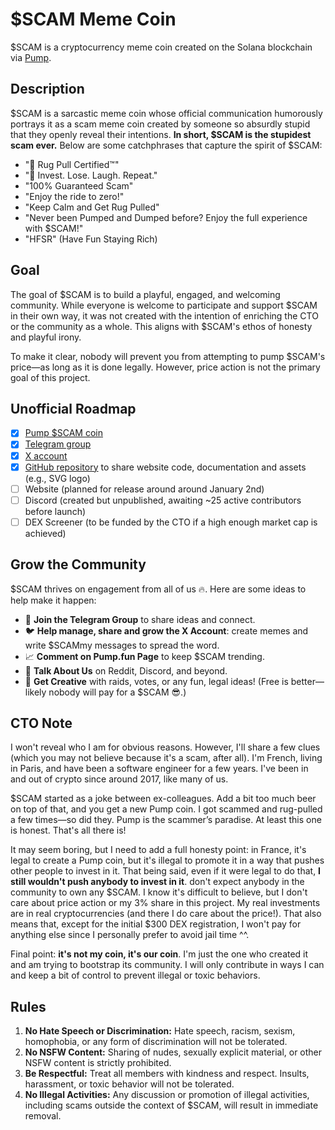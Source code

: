 
# $SCAM Meme Coin

$SCAM is a cryptocurrency meme coin created on the Solana blockchain via [Pump](https://pump.fun/coin/Gk2XeKE4JHR3MH5tf3JvbbA1ZFba9Af8cebmry2Dpump).

## Description

$SCAM is a sarcastic meme coin whose official communication humorously portrays it as a scam meme coin created by someone so absurdly stupid that they openly reveal their intentions. **In short, $SCAM is the stupidest scam ever.** Below are some catchphrases that capture the spirit of $SCAM:

- "🚀 Rug Pull Certified™"
- "🎲 Invest. Lose. Laugh. Repeat."
- "100% Guaranteed Scam"
- "Enjoy the ride to zero!"
- "Keep Calm and Get Rug Pulled"
- "Never been Pumped and Dumped before? Enjoy the full experience with $SCAM!"
- "HFSR" (Have Fun Staying Rich)

## Goal

The goal of $SCAM is to build a playful, engaged, and welcoming community. While everyone is welcome to participate and support $SCAM in their own way, it was not created with the intention of enriching the CTO or the community as a whole. This aligns with $SCAM's ethos of honesty and playful irony.

To make it clear, nobody will prevent you from attempting to pump $SCAM's price—as long as it is done legally. However, price action is not the primary goal of this project.

## Unofficial Roadmap

- [x] [Pump $SCAM coin](https://pump.fun/coin/Gk2XeKE4JHR3MH5tf3JvbbA1ZFba9Af8cebmry2Dpump)
- [x] [Telegram group](https://t.me/scam_meme_coin)
- [x] [X account](https://x.com/scam_meme_coin)
- [x] [GitHub repository](https://github.com/rapsca/scam_meme_coin) to share website code, documentation and assets (e.g., SVG logo)
- [ ] Website (planned for release around around January 2nd)
- [ ] Discord (created but unpublished, awaiting ~25 active contributors before launch)
- [ ] DEX Screener (to be funded by the CTO if a high enough market cap is achieved)

## Grow the Community

$SCAM thrives on engagement from all of us 🔥. Here are some ideas to help make it happen:

-  📡 **Join the Telegram Group** to share ideas and connect.
-  🐦 **Help manage, share and grow the X Account**: create memes and write $SCAMmy messages to spread the word.
-  📈 **Comment on Pump.fun Page** to keep $SCAM trending.
-  💬 **Talk About Us** on Reddit, Discord, and beyond.
-  🎨 **Get Creative** with raids, votes, or any fun, legal ideas! (Free is better—likely nobody will pay for a $SCAM 😎.)

## CTO Note

I won't reveal who I am for obvious reasons. However, I'll share a few clues (which you may not believe because it's a scam, after all). I'm French, living in Paris, and have been a software engineer for a few years. I've been in and out of crypto since around 2017, like many of us.

$SCAM started as a joke between ex-colleagues. Add a bit too much beer on top of that, and you get a new Pump coin. I got scammed and rug-pulled a few times—so did they. Pump is the scammer’s paradise. At least this one is honest. That's all there is!

It may seem boring, but I need to add a full honesty point: in France, it's legal to create a Pump coin, but it's illegal to promote it in a way that pushes other people to invest in it. That being said, even if it were legal to do that, **I still wouldn't push anybody to invest in it**. don't expect anybody in the community to own any $SCAM. I know it's difficult to believe, but I don't care about price action or my 3% share in this project. My real investments are in real cryptocurrencies (and there I do care about the price!). That also means that, except for the initial $300 DEX registration, I won't pay for anything else since I personally prefer to avoid jail time ^^.

Final point: **it's not my coin, it's our coin**. I'm just the one who created it and am trying to bootstrap its community. I will only contribute in ways I can and keep a bit of control to prevent illegal or toxic behaviors.

## Rules

1. **No Hate Speech or Discrimination:** Hate speech, racism, sexism, homophobia, or any form of discrimination will not be tolerated.
2. **No NSFW Content:** Sharing of nudes, sexually explicit material, or other NSFW content is strictly prohibited.
3. **Be Respectful:** Treat all members with kindness and respect. Insults, harassment, or toxic behavior will not be tolerated.
4. **No Illegal Activities:** Any discussion or promotion of illegal activities, including scams outside the context of $SCAM, will result in immediate removal.
